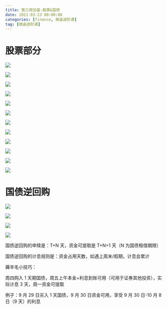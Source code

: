 ```yaml
---
title: 第三周加餐-股票&国债
date: 2021-03-23 00:00:00
categories: [finance, 微淼进阶课]
tag: [微淼进阶课]
---
```


# 股票部分

![](https://gitee.com/bruceeewong/image-bed/raw/master/2022-2-26/1645888338961-image.png)

![](https://gitee.com/bruceeewong/image-bed/raw/master/2022-2-27/1645932848876-image.png)

![](https://gitee.com/bruceeewong/image-bed/raw/master/2022-2-26/1645888344364-image.png)

![](https://gitee.com/bruceeewong/image-bed/raw/master/2022-2-26/1645888347559-image.png)

![](https://gitee.com/bruceeewong/image-bed/raw/master/2022-2-26/1645888350449-image.png)

![](https://gitee.com/bruceeewong/image-bed/raw/master/2022-2-26/1645888353471-image.png)

![](https://gitee.com/bruceeewong/image-bed/raw/master/2022-2-27/1645932965891-image.png)

![](https://gitee.com/bruceeewong/image-bed/raw/master/2022-2-27/1645932998045-image.png)

![](https://gitee.com/bruceeewong/image-bed/raw/master/2022-2-26/1645888363340-image.png)

![](https://gitee.com/bruceeewong/image-bed/raw/master/2022-2-26/1645888366181-image.png)

![](https://gitee.com/bruceeewong/image-bed/raw/master/2022-2-26/1645888368837-image.png)

![](https://gitee.com/bruceeewong/image-bed/raw/master/2022-2-26/1645888371834-image.png)

# 国债逆回购

![](https://gitee.com/bruceeewong/image-bed/raw/master/2022-2-26/1645888378508-image.png)

![](https://gitee.com/bruceeewong/image-bed/raw/master/2022-2-26/1645888381969-image.png)

![](https://gitee.com/bruceeewong/image-bed/raw/master/2022-2-27/1645933113984-image.png)

![](https://gitee.com/bruceeewong/image-bed/raw/master/2022-2-27/1645933136090-image.png)

国债逆回购的申赎是：T+N 天，资金可提取是 T+N+1 天（N 为国债租借期限）

国债逆回购的计息规则是：资金占用天数，如遇上周末/假期，计息会累计

薅羊毛小技巧：

周四购入 1 天期国债，周五上午本金+利息到账可用（可用于证券其他投资），实际计息 3 天，周一资金可提取

例子：9 月 29 日买入 1 天国债，9 月 30 日资金可用，享受 9 月 30 日-10 月 8 日（9 天）的利息
